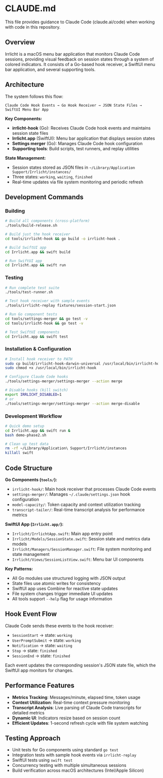 # CLAUDE.md

This file provides guidance to Claude Code (claude.ai/code) when working with code in this repository.

## Overview

Irrlicht is a macOS menu bar application that monitors Claude Code sessions, providing visual feedback on session states through a system of colored indicators. It consists of a Go-based hook receiver, a SwiftUI menu bar application, and several supporting tools.

## Architecture

The system follows this flow:
```
Claude Code Hook Events → Go Hook Receiver → JSON State Files → SwiftUI Menu Bar App
```

**Key Components:**
- **irrlicht-hook** (Go): Receives Claude Code hook events and maintains session state files
- **Irrlicht.app** (SwiftUI): Menu bar application that displays session states
- **Settings merger** (Go): Manages Claude Code hook configuration
- **Supporting tools**: Build scripts, test runners, and replay utilities

**State Management:**
- Session states stored as JSON files in `~/Library/Application Support/Irrlicht/instances/`
- Three states: `working`, `waiting`, `finished`
- Real-time updates via file system monitoring and periodic refresh

## Development Commands

### Building
```bash
# Build all components (cross-platform)
./tools/build-release.sh

# Build just the hook receiver
cd tools/irrlicht-hook && go build -o irrlicht-hook .

# Build SwiftUI app
cd Irrlicht.app && swift build

# Run SwiftUI app
cd Irrlicht.app && swift run
```

### Testing
```bash
# Run complete test suite
./tools/test-runner.sh

# Test hook receiver with sample events
./tools/irrlicht-replay fixtures/session-start.json

# Run Go component tests
cd tools/settings-merger && go test -v
cd tools/irrlicht-hook && go test -v

# Test SwiftUI components
cd Irrlicht.app && swift test
```

### Installation & Configuration
```bash
# Install hook receiver to PATH
sudo cp build/irrlicht-hook-darwin-universal /usr/local/bin/irrlicht-hook
sudo chmod +x /usr/local/bin/irrlicht-hook

# Configure Claude Code hooks
./tools/settings-merger/settings-merger --action merge

# Disable hooks (kill switch)
export IRRLICHT_DISABLED=1
# or
./tools/settings-merger/settings-merger --action merge-disable
```

### Development Workflow
```bash
# Quick demo setup
cd Irrlicht.app && swift run &
bash demo-phase2.sh

# Clean up test data
rm -rf ~/Library/Application\ Support/Irrlicht/instances
killall swift
```

## Code Structure

**Go Components (`tools/`):**
- `irrlicht-hook/`: Main hook receiver that processes Claude Code events
- `settings-merger/`: Manages `~/.claude/settings.json` hook configuration
- `model-capacity/`: Token capacity and context utilization tracking
- `transcript-tailer/`: Real-time transcript analysis for performance metrics

**SwiftUI App (`Irrlicht.app/`):**
- `Irrlicht/IrrlichtApp.swift`: Main app entry point
- `Irrlicht/Models/SessionState.swift`: Session state and metrics data models
- `Irrlicht/Managers/SessionManager.swift`: File system monitoring and state management
- `Irrlicht/Views/SessionListView.swift`: Menu bar UI components

**Key Patterns:**
- All Go modules use structured logging with JSON output
- State files use atomic writes for consistency
- SwiftUI app uses Combine for reactive state updates
- File system changes trigger immediate UI updates
- All tools support `--help` flag for usage information

## Hook Event Flow

Claude Code sends these events to the hook receiver:
- `SessionStart` → state: `working`
- `UserPromptSubmit` → state: `working`  
- `Notification` → state: `waiting`
- `Stop` → state: `finished`
- `SessionEnd` → state: `finished`

Each event updates the corresponding session's JSON state file, which the SwiftUI app monitors for changes.

## Performance Features

- **Metrics Tracking**: Messages/minute, elapsed time, token usage
- **Context Utilization**: Real-time context pressure monitoring
- **Transcript Analysis**: Live parsing of Claude Code transcripts for detailed metrics
- **Dynamic UI**: Indicators resize based on session count
- **Efficient Updates**: 1-second refresh cycle with file system watching

## Testing Approach

- Unit tests for Go components using standard `go test`
- Integration tests with sample hook events via `irrlicht-replay`
- SwiftUI tests using `swift test`
- Concurrency testing with multiple simultaneous sessions
- Build verification across macOS architectures (Intel/Apple Silicon)